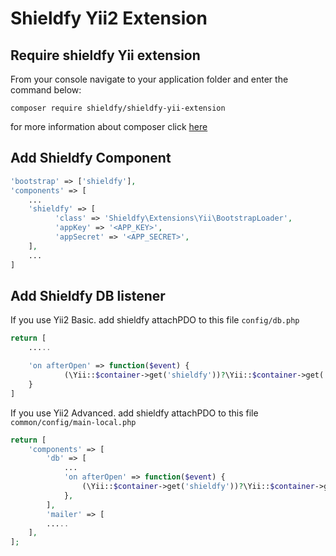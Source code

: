 # Shieldfy Yii2 Extension
## Require shieldfy Yii extension
From your console navigate to your application folder and enter the command below:
```
composer require shieldfy/shieldfy-yii-extension
```
for more information about composer click [here](https://getcomposer.org/doc/01-basic-usage.md)

## Add Shieldfy Component
```php
'bootstrap' => ['shieldfy'],
'components' => [
    ...
    'shieldfy' => [
          'class' => 'Shieldfy\Extensions\Yii\BootstrapLoader',
          'appKey' => '<APP_KEY>',
          'appSecret' => '<APP_SECRET>',
    ],
    ...
]
```

## Add Shieldfy DB listener
If you use Yii2 Basic. add shieldfy attachPDO to this file `config/db.php`
```php
return [
    .....

    'on afterOpen' => function($event) {
            (\Yii::$container->get('shieldfy'))?\Yii::$container->get('shieldfy')->attachPDO($event->sender->pdo):null;
    }
]
```
If you use Yii2 Advanced. add shieldfy attachPDO to this file `common/config/main-local.php`
```php
return [
    'components' => [
        'db' => [
            ...
            'on afterOpen' => function($event) {
                (\Yii::$container->get('shieldfy'))?\Yii::$container->get('shieldfy')->attachPDO($event->sender->pdo):null;
        	},
        ],
        'mailer' => [
        .....
    ],
];
```